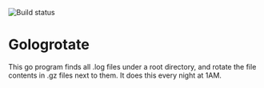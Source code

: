 ![Build status](https://travis-ci.org/tmio/gologrotate.svg)

# Gologrotate

This go program finds all .log files under a root directory, and rotate the file contents in .gz files next to them.
It does this every night at 1AM.
